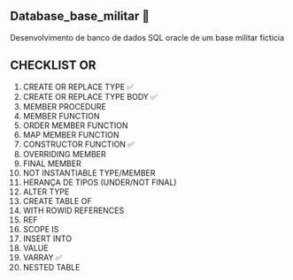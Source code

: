 ## Database_base_militar 🎲
Desenvolvimento de banco de dados SQL oracle de um base militar ficticia

## CHECKLIST OR 
1. CREATE OR REPLACE TYPE ✅
2. CREATE OR REPLACE TYPE BODY ✅
3. MEMBER PROCEDURE
4. MEMBER FUNCTION
5. ORDER MEMBER FUNCTION
6. MAP MEMBER FUNCTION
7. CONSTRUCTOR FUNCTION ✅
8. OVERRIDING MEMBER
9. FINAL MEMBER
10. NOT INSTANTIABLE TYPE/MEMBER
11. HERANÇA DE TIPOS (UNDER/NOT FINAL)
12. ALTER TYPE
13. CREATE TABLE OF
14. WITH ROWID REFERENCES
15. REF
16. SCOPE IS
17. INSERT INTO
18. VALUE
19. VARRAY ✅
20. NESTED TABLE